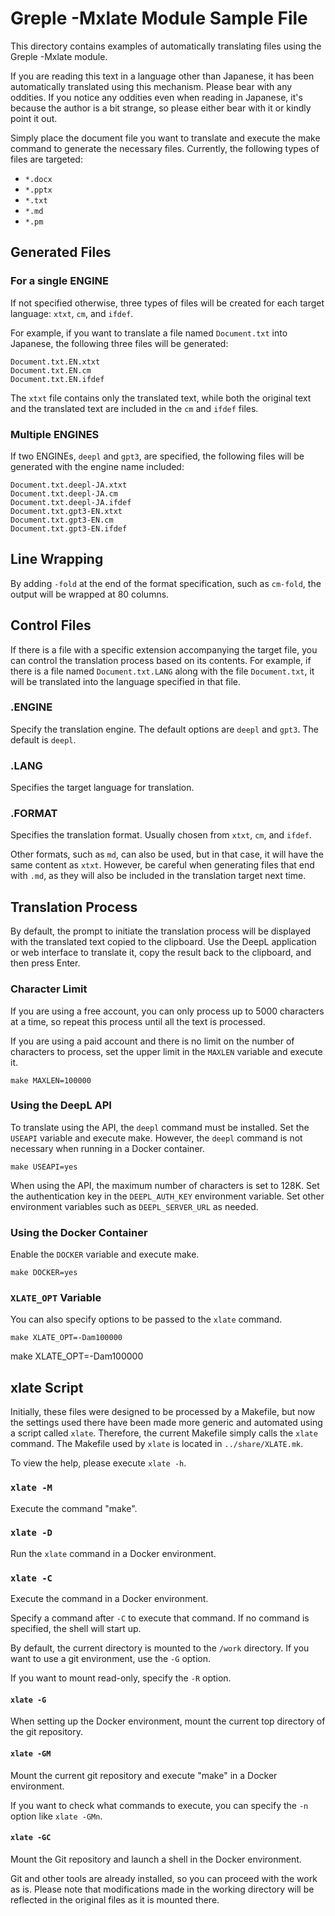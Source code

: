 # Greple -Mxlate Module Sample File

This directory contains examples of automatically translating files using the Greple -Mxlate module.

If you are reading this text in a language other than Japanese, it has been automatically translated using this mechanism. Please bear with any oddities. If you notice any oddities even when reading in Japanese, it's because the author is a bit strange, so please either bear with it or kindly point it out.

Simply place the document file you want to translate and execute the make command to generate the necessary files. Currently, the following types of files are targeted:

- `*.docx`
- `*.pptx`
- `*.txt`
- `*.md`
- `*.pm`

## Generated Files

### For a single ENGINE

If not specified otherwise, three types of files will be created for each target language: `xtxt`, `cm`, and `ifdef`.

For example, if you want to translate a file named `Document.txt` into Japanese, the following three files will be generated:

    Document.txt.EN.xtxt
    Document.txt.EN.cm
    Document.txt.EN.ifdef

The `xtxt` file contains only the translated text, while both the original text and the translated text are included in the `cm` and `ifdef` files.

### Multiple ENGINES

If two ENGINEs, `deepl` and `gpt3`, are specified, the following files will be generated with the engine name included:

    Document.txt.deepl-JA.xtxt
    Document.txt.deepl-JA.cm
    Document.txt.deepl-JA.ifdef
    Document.txt.gpt3-EN.xtxt
    Document.txt.gpt3-EN.cm
    Document.txt.gpt3-EN.ifdef

## Line Wrapping

By adding `-fold` at the end of the format specification, such as `cm-fold`, the output will be wrapped at 80 columns.

## Control Files

If there is a file with a specific extension accompanying the target file, you can control the translation process based on its contents. For example, if there is a file named `Document.txt.LANG` along with the file `Document.txt`, it will be translated into the language specified in that file.

### .ENGINE

Specify the translation engine. The default options are `deepl` and `gpt3`. The default is `deepl`.

### .LANG

Specifies the target language for translation.

### .FORMAT

Specifies the translation format. Usually chosen from `xtxt`, `cm`, and `ifdef`.

Other formats, such as `md`, can also be used, but in that case, it will have the same content as `xtxt`. However, be careful when generating files that end with `.md`, as they will also be included in the translation target next time.

## Translation Process

By default, the prompt to initiate the translation process will be displayed with the translated text copied to the clipboard. Use the DeepL application or web interface to translate it, copy the result back to the clipboard, and then press Enter.

### Character Limit

If you are using a free account, you can only process up to 5000 characters at a time, so repeat this process until all the text is processed.

If you are using a paid account and there is no limit on the number of characters to process, set the upper limit in the `MAXLEN` variable and execute it.

    make MAXLEN=100000

### Using the DeepL API

To translate using the API, the `deepl` command must be installed. Set the `USEAPI` variable and execute make. However, the `deepl` command is not necessary when running in a Docker container.

    make USEAPI=yes

When using the API, the maximum number of characters is set to 128K. Set the authentication key in the `DEEPL_AUTH_KEY` environment variable. Set other environment variables such as `DEEPL_SERVER_URL` as needed.

### Using the Docker Container

Enable the `DOCKER` variable and execute make.

    make DOCKER=yes

### `XLATE_OPT` Variable

You can also specify options to be passed to the `xlate` command.

    make XLATE_OPT=-Dam100000

make XLATE_OPT=-Dam100000

## xlate Script

Initially, these files were designed to be processed by a Makefile, but now the settings used there have been made more generic and automated using a script called `xlate`. Therefore, the current Makefile simply calls the `xlate` command. The Makefile used by `xlate` is located in `../share/XLATE.mk`.

To view the help, please execute `xlate -h`.

### `xlate -M`

Execute the command "make".

### `xlate -D`

Run the `xlate` command in a Docker environment.

### `xlate -C`

Execute the command in a Docker environment.

Specify a command after `-C` to execute that command. If no command is specified, the shell will start up.

By default, the current directory is mounted to the `/work` directory. If you want to use a git environment, use the `-G` option.

If you want to mount read-only, specify the `-R` option.

#### `xlate -G`

When setting up the Docker environment, mount the current top directory of the git repository.

#### `xlate -GM`

Mount the current git repository and execute "make" in a Docker environment.

If you want to check what commands to execute, you can specify the `-n` option like `xlate -GMn`.

#### `xlate -GC`

Mount the Git repository and launch a shell in the Docker environment.

Git and other tools are already installed, so you can proceed with the work as is. Please note that modifications made in the working directory will be reflected in the original files as it is mounted there.

